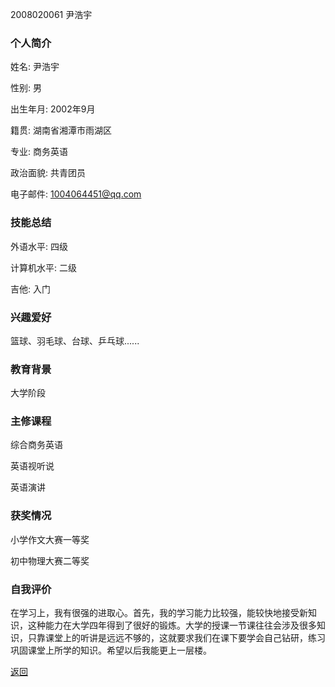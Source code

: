 2008020061                        尹浩宇


### 个人简介

姓名:  尹浩宇

性别:  男

出生年月:  2002年9月

籍贯:  湖南省湘潭市雨湖区

专业:  商务英语

政治面貌:  共青团员

电子邮件:  1004064451@qq.com

### 技能总结

外语水平:  四级

计算机水平:  二级

吉他:  入门

### 兴趣爱好

篮球、羽毛球、台球、乒乓球......

### 教育背景

大学阶段

### 主修课程

综合商务英语 

英语视听说

英语演讲

### 获奖情况

小学作文大赛一等奖

初中物理大赛二等奖

### 自我评价

在学习上，我有很强的进取心。首先，我的学习能力比较强，能较快地接受新知识，这种能力在大学四年得到了很好的锻炼。大学的授课一节课往往会涉及很多知识，只靠课堂上的听讲是远远不够的，这就要求我们在课下要学会自己钻研，练习巩固课堂上所学的知识。希望以后我能更上一层楼。

<a href="C:\Users\Forever\Desktop\2001010001\index.html">返回</a>
